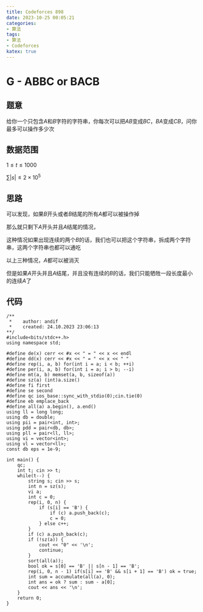 ```yaml
---
title: Codeforces 898
date: 2023-10-25 00:05:21
categories:
- 算法
tags: 
- 算法
- Codeforces
katex: true
---
```


# G - ABBC or BACB

## 题意

给你一个只包含$A$和$B$字符的字符串，你每次可以把$AB$变成$BC$，$BA$变成$CB$，问你最多可以操作多少次

## 数据范围

$1 \leq t \leq 1000$

$\sum |s| \leq 2 \times 10^5$

## 思路

可以发现，如果$B$开头或者$B$结尾的所有$A$都可以被操作掉

那么就只剩下$A$开头并且$A$结尾的情况，

这种情况如果出现连续的两个$B$的话，我们也可以把这个字符串，拆成两个字符串，这两个字符串也都可以通吃

以上三种情况，$A$都可以被消灭

但是如果$A$开头并且$A$结尾，并且没有连续的$B$的话，我们只能牺牲一段长度最小的连续$A$了

## 代码
```
/**
 *    author: andif
 *    created: 24.10.2023 23:06:13
**/
#include<bits/stdc++.h>
using namespace std;

#define de(x) cerr << #x << " = " << x << endl
#define dd(x) cerr << #x << " = " << x << " "
#define rep(i, a, b) for(int i = a; i < b; ++i)
#define per(i, a, b) for(int i = a; i > b; --i)
#define mt(a, b) memset(a, b, sizeof(a))
#define sz(a) (int)a.size()
#define fi first
#define se second
#define qc ios_base::sync_with_stdio(0);cin.tie(0)
#define eb emplace_back
#define all(a) a.begin(), a.end()
using ll = long long;
using db = double;
using pii = pair<int, int>;
using pdd = pair<db, db>;
using pll = pair<ll, ll>;
using vi = vector<int>;
using vl = vector<ll>;
const db eps = 1e-9;

int main() {
    qc;
    int t; cin >> t;
    while(t--) {
        string s; cin >> s;
        int n = sz(s);
        vi a;
        int c = 0;
        rep(i, 0, n) {
            if (s[i] == 'B') {
                if (c) a.push_back(c);
                c = 0;
            } else c++;
        }
        if (c) a.push_back(c);
        if (!sz(a)) {
            cout << "0" << '\n';
            continue;
        }
        sort(all(a));
        bool ok = s[0] == 'B' || s[n - 1] == 'B';
        rep(i, 0, n - 1) if(s[i] == 'B' && s[i + 1] == 'B') ok = true;
        int sum = accumulate(all(a), 0);
        int ans = ok ? sum : sum - a[0];
        cout << ans << '\n';
    }
    return 0;
}
```
